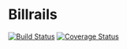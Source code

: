 Billrails
=========
[![Build Status](https://travis-ci.org/dennym/billrails.svg?branch=master)](https://travis-ci.org/dennym/billrails) [![Coverage Status](https://coveralls.io/repos/dennym/billrails/badge.png)](https://coveralls.io/r/dennym/billrails)